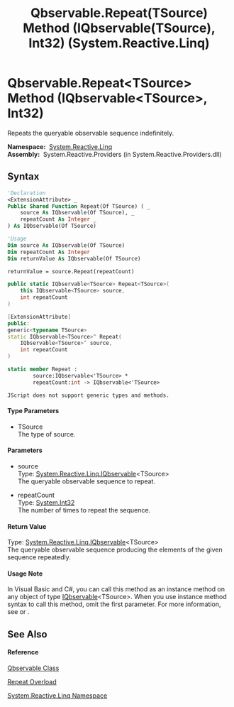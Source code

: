 ﻿---
title: Qbservable.Repeat(TSource) Method (IQbservable(TSource), Int32) (System.Reactive.Linq)
TOCTitle: Repeat(TSource) Method (IQbservable(TSource), Int32)
ms:assetid: M:System.Reactive.Linq.Qbservable.Repeat``1(System.Reactive.Linq.IQbservable{``0},System.Int32)
ms:mtpsurl: https://msdn.microsoft.com/en-us/library/Hh211629(v=VS.103)
ms:contentKeyID: 36068308
ms.date: 06/28/2011
mtps_version: v=VS.103
dev_langs:
- vb
- csharp
- c++
- fsharp
- jscript
---

# Qbservable.Repeat\<TSource\> Method (IQbservable\<TSource\>, Int32)

Repeats the queryable observable sequence indefinitely.

**Namespace:**  [System.Reactive.Linq](hh211929\(v=vs.103\).md)  
**Assembly:**  System.Reactive.Providers (in System.Reactive.Providers.dll)

## Syntax

``` vb
'Declaration
<ExtensionAttribute> _
Public Shared Function Repeat(Of TSource) ( _
    source As IQbservable(Of TSource), _
    repeatCount As Integer _
) As IQbservable(Of TSource)
```

``` vb
'Usage
Dim source As IQbservable(Of TSource)
Dim repeatCount As Integer
Dim returnValue As IQbservable(Of TSource)

returnValue = source.Repeat(repeatCount)
```

``` csharp
public static IQbservable<TSource> Repeat<TSource>(
    this IQbservable<TSource> source,
    int repeatCount
)
```

``` c++
[ExtensionAttribute]
public:
generic<typename TSource>
static IQbservable<TSource>^ Repeat(
    IQbservable<TSource>^ source, 
    int repeatCount
)
```

``` fsharp
static member Repeat : 
        source:IQbservable<'TSource> * 
        repeatCount:int -> IQbservable<'TSource> 
```

``` jscript
JScript does not support generic types and methods.
```

#### Type Parameters

  - TSource  
    The type of source.

#### Parameters

  - source  
    Type: [System.Reactive.Linq.IQbservable](hh229328\(v=vs.103\).md)\<TSource\>  
    The queryable observable sequence to repeat.  

<!-- end list -->

  - repeatCount  
    Type: [System.Int32](https://msdn.microsoft.com/en-us/library/td2s409d)  
    The number of times to repeat the sequence.  

#### Return Value

Type: [System.Reactive.Linq.IQbservable](hh229328\(v=vs.103\).md)\<TSource\>  
The queryable observable sequence producing the elements of the given sequence repeatedly.  

#### Usage Note

In Visual Basic and C\#, you can call this method as an instance method on any object of type [IQbservable](hh229328\(v=vs.103\).md)\<TSource\>. When you use instance method syntax to call this method, omit the first parameter. For more information, see [](https://msdn.microsoft.com/en-us/library/Bb384936) or [](https://msdn.microsoft.com/en-us/library/Bb383977).

## See Also

#### Reference

[Qbservable Class](hh211693\(v=vs.103\).md)

[Repeat Overload](hh212063\(v=vs.103\).md)

[System.Reactive.Linq Namespace](hh211929\(v=vs.103\).md)

